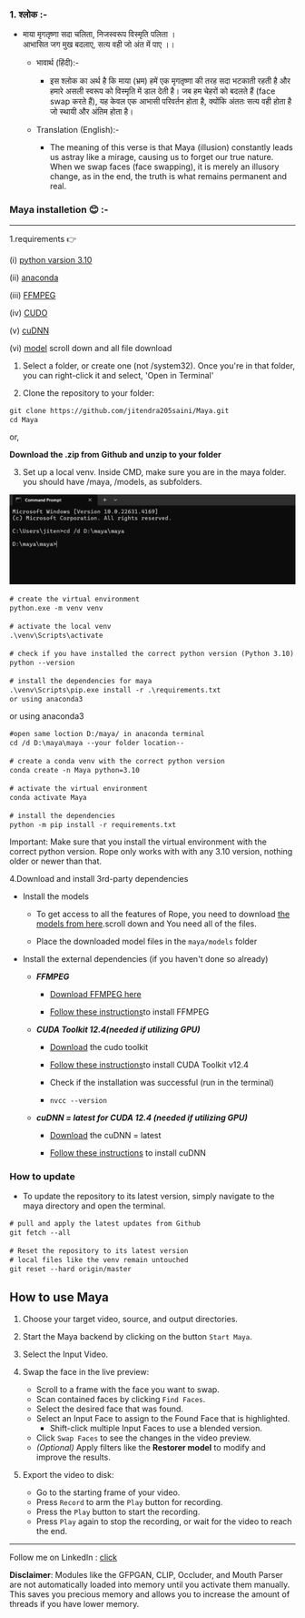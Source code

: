### 1. श्लोक :- ###

- माया मृगतृष्णा सदा चलिता, निजस्वरूप विस्मृति पलिता ।<br>
   आभासित जग मुख बदलाए,  सत्य वही जो अंत में पाए ।।


   - भावार्थ (हिंदी):-
      
      - इस श्लोक का अर्थ है कि माया (भ्रम) हमें एक मृगतृष्णा की तरह सदा भटकाती रहती है और हमारे असली स्वरूप 
       को विस्मृति में डाल देती है। जब हम चेहरों को बदलते हैं (face swap करते हैं), यह केवल एक आभासी परिवर्तन 
       होता है, क्योंकि अंततः सत्य वही होता है जो स्थायी और अंतिम होता है।



    - Translation (English):-
      
      - The meaning of this verse is that Maya (illusion) constantly leads us astray like a 
        mirage, causing us to forget our true nature. When we swap faces (face swapping), it is 
        merely an illusory change, as in the end, the truth is what remains permanent and real.


### Maya installetion 😊 :-

----
1.requirements 👉 

(i) [python varsion 3.10](https://www.python.org/downloads/windows/)

(ii) [anaconda](https://www.anaconda.com/download/)

(iii) [FFMPEG](https://www.ffmpeg.org/download.html)

(iv) [CUDO](https://developer.nvidia.com/cuda-12-4-0-download-archive#:~:text=Select%20Target%20Platform.%20Click%20on%20the%20green%20buttons%20that)

(v) [cuDNN](https://developer.nvidia.com/rdp/cudnn-archive#:~:text=Explore%20and%20download%20past%20releases%20from%20cuDNN)

(vi) [model](https://www.kaggle.com/models/jitendrakumarsaini25/maya_face_-swapping) scroll down and all file download 

1. Select a folder, or create one (not /system32). Once you're in that folder, you can right-click it and select, 'Open in Terminal'

2. Clone the repository to your folder:
```
git clone https://github.com/jitendra205saini/Maya.git
cd Maya
```
or,

**Download the .zip from Github and unzip to your folder**

3. Set up a local venv. Inside CMD, make sure you are in the maya folder. you should have /maya, /models, as subfolders.

![](https://github.com/jitendra205saini/Maya/blob/main/maya/maya/media/Screenshot%202024-10-02%20172025.png?raw=true)
   
```
# create the virtual environment
python.exe -m venv venv

# activate the local venv
.\venv\Scripts\activate

# check if you have installed the correct python version (Python 3.10)
python --version

# install the dependencies for maya
.\venv\Scripts\pip.exe install -r .\requirements.txt
or using anaconda3
```

or using anaconda3
````
#open same loction D:/maya/ in anaconda terminal
cd /d D:\maya\maya --your folder location--

# create a conda venv with the correct python version
conda create -n Maya python=3.10

# activate the virtual environment
conda activate Maya

# install the dependencies
python -m pip install -r requirements.txt
````

Important: Make sure that you install the virtual environment with the correct python version. Rope only works with with any 3.10 version, nothing older or newer than that.

4.Download and install 3rd-party dependencies

- Install the models

  - To get access to all the features of Rope, you need to download [the models from here](https://www.kaggle.com/models/jitendrakumarsaini25/maya_face_-swapping).scroll down and You need all of the files.

  - Place the downloaded model files in the ```maya/models``` folder

- Install the external dependencies (if you haven't done so already)

  - ***FFMPEG***

    -  [Download FFMPEG here](https://www.ffmpeg.org/download.html)

    -  [Follow these instructions](https://www.youtube.com/watch?v=4jx2_j5Seew)to install FFMPEG

  - ***CUDA Toolkit 12.4(needed if utilizing GPU)***

     - [Download](https://developer.nvidia.com/cuda-12-4-0-download-archive#:~:text=Select%20Target%20Platform.%20Click%20on%20the%20green%20buttons%20that) the cudo toolkit

     - [Follow these instructions](https://www.youtube.com/watch?v=r7Am-ZGMef8&t=612s)to install CUDA Toolkit v12.4

    - Check if the installation was successful (run in the terminal)

    -  ```nvcc --version```
   - ***cuDNN = latest for CUDA 12.4 (needed if utilizing GPU)***

     - [Download](https://developer.nvidia.com/rdp/cudnn-archive#:~:text=Explore%20and%20download%20past%20releases%20from%20cuDNN) the cuDNN = latest

     - [Follow these instructions](https://www.youtube.com/watch?v=GPBeiKYkuZE&t=240s) to install cuDNN

### How to update ###
   
   - To update the repository to its latest version, simply navigate to the maya directory and open the terminal.
```
# pull and apply the latest updates from Github
git fetch --all

# Reset the repository to its latest version
# local files like the venv remain untouched
git reset --hard origin/master
```
## How to use Maya ##

1. Choose your target video, source, and output directories.

2. Start the Maya backend by clicking on the button ```Start Maya```.

3. Select the Input Video.

4. Swap the face in the live preview:
   - Scroll to a frame with the face you want to swap.
   - Scan contained faces by clicking ```Find Faces```.
   - Select the desired face that was found.
   - Select an Input Face to assign to the Found Face that is highlighted.
     - Shift-click multiple Input Faces to use a blended version.
   - Click ```Swap Faces``` to see the changes in the video preview.
   - *(Optional)* Apply filters like the **Restorer model** to modify and improve the results.

5. Export the video to disk:
   - Go to the starting frame of your video.
   - Press ```Record``` to arm the ```Play``` button for recording.
   - Press the ```Play``` button to start the recording.
   - Press ```Play``` again to stop the recording, or wait for the video to reach the end.

---


Follow me on LinkedIn : [click](https://www.linkedin.com/in/jitendarkumarsaini25/)


**Disclaimer**: Modules like the GFPGAN, CLIP, Occluder, and Mouth Parser are not automatically loaded into memory until you activate them manually. This saves you precious memory and allows you to increase the amount of threads if you have lower memory.


  
